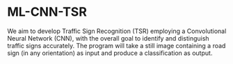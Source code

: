 # ML-CNN-TSR
We aim to develop Traffic Sign Recognition (TSR) employing a Convolutional Neural Network (CNN), with the overall goal to identify and distinguish traffic signs accurately. The program will take a still image containing a road sign (in any orientation) as input and produce a classification as output.
